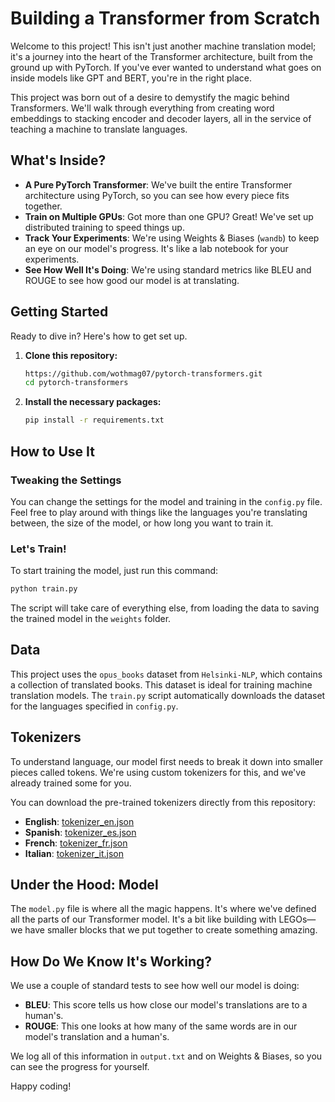 # Building a Transformer from Scratch

Welcome to this project! This isn't just another machine translation model; it's a journey into the heart of the Transformer architecture, built from the ground up with PyTorch. If you've ever wanted to understand what goes on inside models like GPT and BERT, you're in the right place.

This project was born out of a desire to demystify the magic behind Transformers. We'll walk through everything from creating word embeddings to stacking encoder and decoder layers, all in the service of teaching a machine to translate languages.

## What's Inside?

- **A Pure PyTorch Transformer**: We've built the entire Transformer architecture using PyTorch, so you can see how every piece fits together.
- **Train on Multiple GPUs**: Got more than one GPU? Great! We've set up distributed training to speed things up.
- **Track Your Experiments**: We're using Weights & Biases (`wandb`) to keep an eye on our model's progress. It's like a lab notebook for your experiments.
- **See How Well It's Doing**: We're using standard metrics like BLEU and ROUGE to see how good our model is at translating.

## Getting Started

Ready to dive in? Here's how to get set up.

1.  **Clone this repository:**
    ```bash
    https://github.com/wothmag07/pytorch-transformers.git
    cd pytorch-transformers
    ```

2.  **Install the necessary packages:**
    ```bash
    pip install -r requirements.txt
    ```

## How to Use It

### Tweaking the Settings

You can change the settings for the model and training in the `config.py` file. Feel free to play around with things like the languages you're translating between, the size of the model, or how long you want to train it.

### Let's Train!

To start training the model, just run this command:

```bash
python train.py
```

The script will take care of everything else, from loading the data to saving the trained model in the `weights` folder.

## Data

This project uses the `opus_books` dataset from `Helsinki-NLP`, which contains a collection of translated books. This dataset is ideal for training machine translation models. The `train.py` script automatically downloads the dataset for the languages specified in `config.py`.

## Tokenizers

To understand language, our model first needs to break it down into smaller pieces called tokens. We're using custom tokenizers for this, and we've already trained some for you.

You can download the pre-trained tokenizers directly from this repository:

- **English**: [tokenizer_en.json](./tokenizers/tokenizer_en.json)
- **Spanish**: [tokenizer_es.json](./tokenizers/tokenizer_es.json)
- **French**: [tokenizer_fr.json](./tokenizers/tokenizer_fr.json)
- **Italian**: [tokenizer_it.json](./tokenizers/tokenizer_it.json)

## Under the Hood: Model

The `model.py` file is where all the magic happens. It's where we've defined all the parts of our Transformer model. It's a bit like building with LEGOs—we have smaller blocks that we put together to create something amazing.

## How Do We Know It's Working?

We use a couple of standard tests to see how well our model is doing:

- **BLEU**: This score tells us how close our model's translations are to a human's.
- **ROUGE**: This one looks at how many of the same words are in our model's translation and a human's.

We log all of this information in `output.txt` and on Weights & Biases, so you can see the progress for yourself.

Happy coding!
